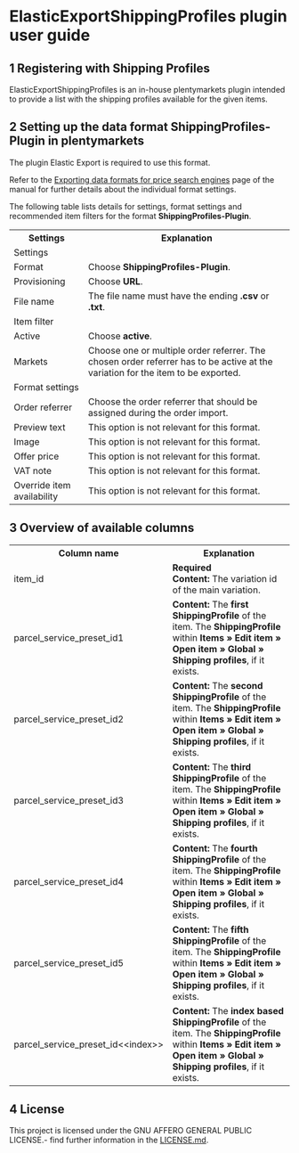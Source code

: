 # ElasticExportShippingProfiles plugin user guide

<div class="container-toc"></div>

## 1 Registering with Shipping Profiles

ElasticExportShippingProfiles is an in-house plentymarkets plugin intended to provide a list with the shipping profiles available for the given items.

## 2 Setting up the data format ShippingProfiles-Plugin in plentymarkets

The plugin Elastic Export is required to use this format.

Refer to the [Exporting data formats for price search engines](https://knowledge.plentymarkets.com/en/basics/data-exchange/exporting-data#30) page of the manual for further details about the individual format settings.

The following table lists details for settings, format settings and recommended item filters for the format **ShippingProfiles-Plugin**.
<table>
    <tr>
        <th>
            Settings
        </th>
        <th>
            Explanation
        </th>
    </tr>
    <tr>
        <td class="th" colspan="2">
            Settings
        </td>
    </tr>
    <tr>
        <td>
            Format
        </td>
        <td>
            Choose <b>ShippingProfiles-Plugin</b>.
        </td>
    </tr>
    <tr>
        <td>
            Provisioning
        </td>
        <td>
            Choose <b>URL</b>.
        </td>
    </tr>
    <tr>
        <td>
            File name
        </td>
        <td>
            The file name must have the ending <b>.csv</b> or <b>.txt</b>.
        </td>
    </tr>
    <tr>
        <td class="th" colspan="2">
            Item filter
        </td>
    </tr>
    <tr>
        <td>
            Active
        </td>
        <td>
            Choose <b>active</b>.
        </td>
    </tr>
    <tr>
        <td>
            Markets
        </td>
        <td>
            Choose one or multiple order referrer. The chosen order referrer has to be active at the variation for the item to be exported.
        </td>
    </tr>
    <tr>
        <td class="th" colspan="2">
            Format settings
        </td>
    </tr>
    <tr>
        <td>
            Order referrer
        </td>
        <td>
            Choose the order referrer that should be assigned during the order import.
        </td>
    </tr>
    <tr>
        <td>
            Preview text
        </td>
        <td>
            This option is not relevant for this format.
        </td>
    </tr>
    <tr>
        <td>
            Image
        </td>
        <td>
            This option is not relevant for this format.
        </td>
    </tr>
    <tr>
        <td>
            Offer price
        </td>
        <td>
            This option is not relevant for this format.
        </td>
    </tr>
    <tr>
        <td>
            VAT note
        </td>
        <td>
            This option is not relevant for this format.
        </td>
    </tr>
    <tr>
        <td>
            Override item availability
        </td>
        <td>
            This option is not relevant for this format.
        </td>
    </tr>
</table>


## 3 Overview of available columns

<table>
    <tr>
        <th>
            Column name
        </th>
        <th>
            Explanation
        </th>
    </tr>
    <tr>
        <td>
            item_id
        </td>
        <td>
            <b>Required</b><br>
            <b>Content:</b> The variation id of the main variation.
        </td>
    </tr>
    <tr>
        <td>
            parcel_service_preset_id1
        </td>
        <td>
            <b>Content:</b> The <b>first ShippingProfile</b> of the item. The <b>ShippingProfile</b> within <b>Items » Edit item » Open item » Global » Shipping profiles</b>, if it exists.
        </td>
    </tr>
    <tr>
        <td>
            parcel_service_preset_id2
        </td>
        <td>
            <b>Content:</b> The <b>second ShippingProfile</b> of the item. The <b>ShippingProfile</b> within <b>Items » Edit item » Open item » Global » Shipping profiles</b>, if it exists.
        </td>
    </tr>
    <tr>
        <td>
            parcel_service_preset_id3
        </td>
        <td>
            <b>Content:</b> The <b>third ShippingProfile</b> of the item. The <b>ShippingProfile</b> within <b>Items » Edit item » Open item » Global » Shipping profiles</b>, if it exists.
        </td>
    </tr>
    <tr>
        <td>
            parcel_service_preset_id4
        </td>
        <td>
            <b>Content:</b> The <b>fourth ShippingProfile</b> of the item. The <b>ShippingProfile</b> within <b>Items » Edit item » Open item » Global » Shipping profiles</b>, if it exists.
        </td>
    </tr>
    <tr>
        <td>
            parcel_service_preset_id5
        </td>
        <td>
            <b>Content:</b> The <b>fifth ShippingProfile</b> of the item. The <b>ShippingProfile</b> within <b>Items » Edit item » Open item » Global » Shipping profiles</b>, if it exists.
        </td>
    </tr>
    <tr>
        <td>
            parcel_service_preset_id&lt;&lt;index&gt;&gt;
        </td>
        <td>
            <b>Content:</b> The <b>index based ShippingProfile</b> of the item. The <b>ShippingProfile</b> within <b>Items » Edit item » Open item » Global » Shipping profiles</b>, if it exists.
        </td>
    </tr>
</table>

## 4 License

This project is licensed under the GNU AFFERO GENERAL PUBLIC LICENSE.- find further information in the [LICENSE.md](https://github.com/plentymarkets/plugin-elastic-export-shipping-profiles/blob/master/LICENSE.md).
